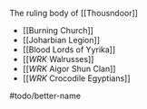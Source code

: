 The ruling body of [[Thousndoor]]
- [[Burning Church]]
- [[Joharbian Legion]]
- [[Blood Lords of Yyrika]]
- [[_WRK_ Walrusses]]
- [[_WRK_ Aigor Shun Clan]]
- [[_WRK_ Crocodile Egyptians]]

#todo/better-name 